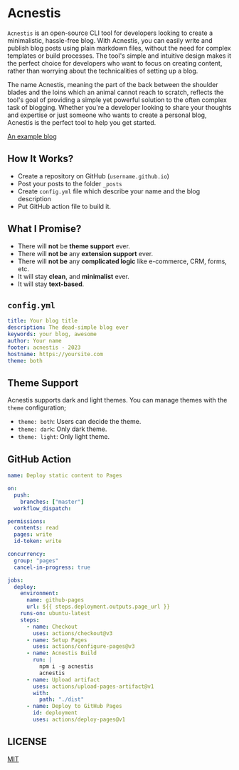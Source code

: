 # Acnestis

`Acnestis` is an open-source CLI tool for developers looking to create a minimalistic, hassle-free blog. With Acnestis, you can easily write and publish blog posts using plain markdown files, without the need for complex templates or build processes. The tool's simple and intuitive design makes it the perfect choice for developers who want to focus on creating content, rather than worrying about the technicalities of setting up a blog.

The name Acnestis, meaning the part of the back between the shoulder blades and the loins which an animal cannot reach to scratch, reflects the tool's goal of providing a simple yet powerful solution to the often complex task of blogging. Whether you're a developer looking to share your thoughts and expertise or just someone who wants to create a personal blog, Acnestis is the perfect tool to help you get started.

[An example blog](https://ozguradem.net)

## How It Works?

- Create a repository on GitHub (`username.github.io`)
- Post your posts to the folder `_posts`
- Create `config.yml` file which describe your name and the blog description
- Put GitHub action file to build it.

## What I Promise?

- There will **not** be **theme support** ever.
- There will **not be** any **extension support** ever.
- There will **not be** any **complicated logic** like e-commerce, CRM, forms, etc.
- It will stay **clean**, and **minimalist** ever.
- It will stay **text-based**.

## `config.yml`

```yml
title: Your blog title
description: The dead-simple blog ever
keywords: your blog, awesome
author: Your name
footer: acnestis - 2023
hostname: https://yoursite.com
theme: both
```

## Theme Support

Acnestis supports dark and light themes. You can manage themes with the `theme` configuration;

- `theme: both`: Users can decide the theme.
- `theme: dark`: Only dark theme.
- `theme: light`: Only light theme.

## GitHub Action

```yml
name: Deploy static content to Pages

on:
  push:
    branches: ["master"]
  workflow_dispatch:

permissions:
  contents: read
  pages: write
  id-token: write

concurrency:
  group: "pages"
  cancel-in-progress: true

jobs:
  deploy:
    environment:
      name: github-pages
      url: ${{ steps.deployment.outputs.page_url }}
    runs-on: ubuntu-latest
    steps:
      - name: Checkout
        uses: actions/checkout@v3
      - name: Setup Pages
        uses: actions/configure-pages@v3
      - name: Acnestis Build
        run: |
          npm i -g acnestis
          acnestis
      - name: Upload artifact
        uses: actions/upload-pages-artifact@v1
        with:
          path: "./dist"
      - name: Deploy to GitHub Pages
        id: deployment
        uses: actions/deploy-pages@v1
```

## LICENSE

[MIT](LICENSE)
